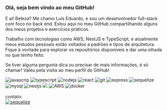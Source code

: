 ### Olá, seja bem vindo ao meu GitHub!

E aí! Beleza? Me chamo Luis Eduardo, e sou um desenvolvedor full-stack com foco no back end. Estou aqui no meu GitHub compartilhando alguns dos meus projetos e exercícios práticos.

Trabalho com tecnologias como AWS, NestJS e TypeScript, e atualmente meus estudos pessoais estão voltados a padrões e tipos de arquitetura.
Fique à vontade para explorar os repositórios disponíveis e dar uma olhada no que tenho feito.

Se tiver alguma pergunta dica ou precisar de mais informações, é só chamar! Valeu pela visita ao meu perfil do GitHub!

<!-- Para contatos:
<div>
   <a href="">
       <img src="https://img.shields.io/badge/WhatsApp-25D366?style=for-the-badge&logo=whatsapp&logoColor=white" alt="whatsapp">
    </a> 
    <a href="">
        <img src="https://img.shields.io/badge/Discord-7289DA?style=for-the-badge&logo=discord&logoColor=white" alt="discord">
    </a>
</div> -->


<div>
    <img src="https://img.shields.io/badge/JavaScript-F7DF1E?style=for-the-badge&logo=javascript&logoColor=black" alt="javascrip">
    <img src="https://img.shields.io/badge/TypeScript-007ACC?style=for-the-badge&logo=typescript&logoColor=white" alt="typescript">
    <img src="https://img.shields.io/badge/Node.js-43853D?style=for-the-badge&logo=node.js&logoColor=white" alt="nodejs">
      <img src="https://img.shields.io/badge/React-20232A?style=for-the-badge&logo=react&logoColor=61DAFB" alt="react">
    <img src="https://img.shields.io/badge/GIT-E44C30?style=for-the-badge&logo=git&logoColor=white" alt="git">
    <img src="https://img.shields.io/badge/Express.js-404D59?style=for-the-badge" alt="express">
    <img src="https://img.shields.io/badge/sequelize-323330?style=for-the-badge&logo=sequelize&logoColor=blue" alt="sequelize">
    <img src="https://img.shields.io/badge/MySQL-005C84?style=for-the-badge&logo=mysql&logoColor=white" alt="mysql">
   <img src="https://img.shields.io/badge/nestjs-%23E0234E.svg?style=for-the-badge&logo=nestjs&logoColor=white)" alt="nestjs">
   <img src="https://img.shields.io/badge/Next-black?style=for-the-badge&logo=next.js&logoColor=white)" alt"nextjs">
   <img src="https://img.shields.io/badge/AWS-%23FF9900.svg?style=for-the-badge&logo=amazon-aws&logoColor=white" alt="AWS">
   <img src="https://img.shields.io/badge/docker-%230db7ed.svg?style=for-the-badge&logo=docker&logoColor=white" alt="docker">
    
</div>



<br> 
contato: <br> 
<a href="https://www.linkedin.com/in/luis-eduardo-silva-8583a1247/">
<img src="https://img.shields.io/badge/LinkedIn-0077B5?style=for-the-badge&logo=linkedin&logoColor=white" alt="sequelize">
</a>


